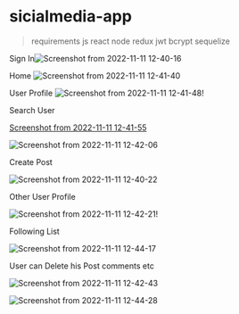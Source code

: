 # sicialmedia-app
>requirements
js
react
node
redux
jwt
bcrypt
sequelize

Sign In![Screenshot from 2022-11-11 12-40-16](https://user-images.githubusercontent.com/116274786/201295654-33ce57a6-af7a-424f-8fe8-5b1b8bafef9e.png)

Home
![Screenshot from 2022-11-11 12-41-40](https://user-images.githubusercontent.com/116274786/201295705-b90c4009-6fc3-4b72-b51a-9e65de14c3d7.png)

User Profile
![Screenshot from 2022-11-11 12-41-48](https://user-images.githubusercontent.com/116274786/201295741-af7e686f-d31e-4fea-94e5-ada06358570e.png)!

Search User

[Screenshot from 2022-11-11 12-41-55](https://user-images.githubusercontent.com/116274786/201295795-722c571b-65f1-4052-8e2d-93cb6f92834f.png)


![Screenshot from 2022-11-11 12-42-06](https://user-images.githubusercontent.com/116274786/201295878-af2a886c-2f1a-4a66-a575-c990fde87625.png)

Create Post

![Screenshot from 2022-11-11 12-40-22](https://user-images.githubusercontent.com/116274786/201296600-ba099c11-2193-4a6e-9670-015883afcef5.png)

Other User Profile

![Screenshot from 2022-11-11 12-42-21](https://user-images.githubusercontent.com/116274786/201297117-b78cde18-2090-44a2-a1ba-5ea672d61167.png)!




Following List

![Screenshot from 2022-11-11 12-44-17](https://user-images.githubusercontent.com/116274786/201297844-562a7af4-6437-4d66-8287-4742a49cc179.png)

User can Delete his  Post comments etc

![Screenshot from 2022-11-11 12-42-43](https://user-images.githubusercontent.com/116274786/201297629-7ff5e3e6-8577-46c9-b645-80cff8c7c04e.png)

![Screenshot from 2022-11-11 12-44-28](https://user-images.githubusercontent.com/116274786/201297990-5c3722cc-716f-406b-b797-e09238cf2554.png)



